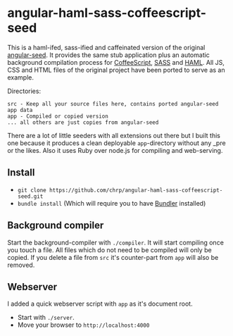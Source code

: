 # angular-haml-sass-coffeescript-seed

This is a haml-ifed, sass-ified and caffeinated version of the original
[angular-seed](https://github.com/angular/angular-seed). It provides the same stub application plus
an automatic background compilation process for [CoffeeScript](http://coffeescript.org/),
[SASS](http://sass-lang.com/) and [HAML](http://haml.info/). All JS, CSS and HTML files of the
original project have been ported to serve as an example.

Directories:

    src - Keep all your source files here, contains ported angular-seed app data
    app - Compiled or copied version
    ... all others are just copies from angular-seed

There are a lot of little seeders with all extensions out there but I built this one because it
produces a clean deployable ```app```-directory without any _pre or the likes. Also it uses Ruby
over node.js for compiling and web-serving.

## Install

- ```git clone https://github.com/chrp/angular-haml-sass-coffeescript-seed.git```
- ```bundle install``` (Which will require you to have [Bundler](http://bundler.io/) installed)

## Background compiler

Start the background-compiler with ```./compiler```. It will start compiling once you touch a file.
All files which do not need to be compiled will only be copied. If you delete a file from ```src```
it's counter-part from ```app``` will also be removed.

## Webserver

I added a quick webserver script with ```app``` as it's document root.

- Start with ```./server```.
- Move your browser to ```http://localhost:4000```

